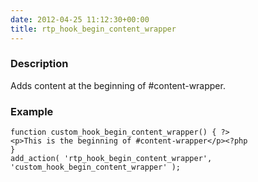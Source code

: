 ```yaml
---
date: 2012-04-25 11:12:30+00:00
title: rtp_hook_begin_content_wrapper
---
```


### Description


Adds content at the beginning of #content-wrapper.


### Example



    
    function custom_hook_begin_content_wrapper() { ?>
    <p>This is the beginning of #content-wrapper</p><?php
    }
    add_action( 'rtp_hook_begin_content_wrapper', 'custom_hook_begin_content_wrapper' );
